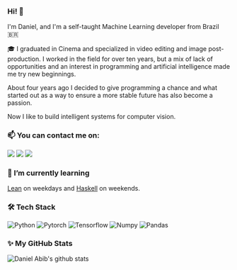 ### Hi! :wave:

I'm Daniel, and I'm a self-taught Machine Learning developer from Brazil :brazil: 

🎓 I graduated in Cinema and specialized in video editing and image post-production. I worked in the field for over ten years, but a mix of lack of opportunities and an interest in programming and artificial intelligence made me try new beginnings.

About four years ago I decided to give programming a chance and what started out as a way to ensure a more stable future has also become a passion.

Now I like to build intelligent systems for computer vision.

### 📫 You can contact me on:
<a href="mailto:danielsabib@gmail.com"><img src="https://img.shields.io/badge/e‑mail-D14836.svg?style=for-the-badge&logo=GMail&logoColor=white"/></a>
<a href="https://linkedin.com/in/daniel-abib"><img src="https://img.shields.io/badge/linkedin-0077B5.svg?style=for-the-badge&logo=linkedin&logoColor=white"/></a>
<a href="https://instagram.com/daniel.abib/"><img src="https://img.shields.io/badge/instagram-E4405F.svg?style=for-the-badge&logo=instagram&logoColor=white"/></a>

### 🌱 I’m currently learning 
[Lean](https://leanprover.github.io/) on weekdays and [Haskell](https://github.com/daniabib/haskell-ufabc) on weekends. 

### 🛠 Tech Stack
![Python](https://img.shields.io/badge/-Python-05122A?style=for-the-badge&logo=python&color=3776AB&logoColor=white)
![Pytorch](https://img.shields.io/badge/-PyTorch-05122A?style=for-the-badge&logo=pytorch&color=EE4C2C&logoColor=white)
![Tensorflow](https://img.shields.io/badge/-Tensorflow-05122A?style=for-the-badge&logo=tensorflow&color=FF6F00&logoColor=white)
![Numpy](https://img.shields.io/badge/-Numpy-05122A?style=for-the-badge&logo=numpy&color=013243&logoColor=white)
![Pandas](https://img.shields.io/badge/-Pandas-05122A?style=for-the-badge&logo=pandas&color=150458&logoColor=white)

### ✨ My GitHub Stats 
![Daniel Abib's github stats](https://github-readme-stats.vercel.app/api?username=daniabib&show_icons=true&hide_border=true&hide_title=true&theme=material-palenight)

<!--
<a href="https://twitter.com/daniabibs"><img src="https://img.shields.io/badge/twitter-1DA1F2.svg?style=for-the-badge&logo=twitter&logoColor=white"/></a>
--!>


